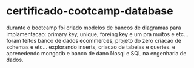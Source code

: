 # certificado-cootcamp-database
durante o bootcamp foi criado modelos de bancos de diagramas para implamentacao: primary key, unique, foreing key e um pra muitos e etc...
foram feitos banco de dados ecommerces, projeto do zero criacao de schemas e etc...
explorando inserts, criacao de tabelas e queries.
e aprenedendo mongodb e banco de dano Nosql e SQL na engenharia de dados.
